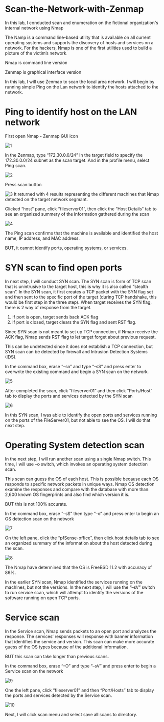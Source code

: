 # Scan-the-Network-with-Zenmap
In this lab, I conducted scan and enumeration on the fictional organization's internal network using Nmap

The Namp is a command line-based utility that is available on all current operating systems and supports the discovery of hosts and services on a network. For the hackers, Nmap is one of the first utilities used to build a picture of the victim’s network.

Nmap is command line version

Zenmap is graphical interface version

In this lab, I will use Zenmap to scan the local area network. I will begin by running simple Ping on the Lan network to identify the hosts attached to the network.

# Ping to identify host on the LAN network

First open Nmap - Zenmap GUI icon

![1](https://user-images.githubusercontent.com/121040101/228093003-c0532125-c3c9-4a52-bbf4-00caaff4aa0f.PNG)

In the Zenmap, type “172.30.0.0/24”
In the target field to specify the 172.30.0.0/24 subnet as the scan target.
And in the profile menu, select Ping scan.

![2](https://user-images.githubusercontent.com/121040101/228093104-6c982773-351b-4b4f-b4e4-e9d87e47da65.PNG)

Press scan button

![3](https://user-images.githubusercontent.com/121040101/228093185-f81cb10c-300d-40c9-960a-1d5352bfc150.PNG)
It returned with 4 results representing the different machines that Nmap detected on the target network segmant.

Clicked “host“ pane, click “fileserver01”, then click the “Host Details” tab to see an organized summery of the information gathered during the scan

![4](https://user-images.githubusercontent.com/121040101/228093461-f1d90c81-e60a-4917-af6f-04a9d95a9631.PNG)

The Ping scan confirms that the machine is available and identified the host name, IP address, and MAC address.

BUT, it cannot identify ports, operating systems, or services.

# SYN scan to find open ports
In next step, I will conduct SYN scan. The SYN scan is form of TCP scan that is unintrusive to the target host, this is why it is also called “stealth scan”. In the SYN scan, it first creates a TCP packet with the SYN flag set and then sent to the specific port of the target (during TCP handshake, this would be first step in the three step). When target receives the SYN flag, there is 2 way of response from the target. 

1) If port is open, target sends back ACK flag
2) if port is closed, target clears the SYN flag and sent RST flag.

Since SYN scan is not meant to set up TCP connection, if Nmap receive the ACK flag, Nmap sends RST flag to let target forget about previous request.

This can be undetected since it does not establish a TCP connection, but SYN scan can be detected by firewall and Intrusion Detection Systems (IDS).  

In the command box, erase “–sn” and type “–sS” and press enter to overwrite the existing command and begin a SYN scan on the network.

![5](https://user-images.githubusercontent.com/121040101/228095291-f125333e-fa73-4dfe-be56-a847a0380699.PNG)

After completed the scan, click “fileserver01” and then click “Ports/Host” tab to display the ports and services detected by the SYN scan

![6](https://user-images.githubusercontent.com/121040101/228095329-a615fcfb-bcce-4c1d-bb12-400c61064e29.PNG)

In this SYN scan, I was able to identify the open ports and services running on the ports of the FileServer01, but not able to see the OS. I will do that next step.

# Operating System detection scan

In the next step, I will run another scan using a single Nmap switch. This time, I will use –o switch, which invokes an operating system detection scan.

This scan can guess the OS of each host. This is possible because each OS responds to specific network packets in unique ways. Nmap OS detection examine the responses and compare with the database with more than 2,600 known OS fingerprints and also find which version it is.

BUT this is not 100% accurate.

In the command box, erase “–sS” then type “–o” and press enter to begin an OS detection scan on the network

![7](https://user-images.githubusercontent.com/121040101/228095858-48a32ef3-128e-42b8-8c82-a5e06d8f6db6.PNG)

On the left pane, click the “pfSense-office”, then click host details tab to see an organized summary of the information about the host detected during the scan.

![8](https://user-images.githubusercontent.com/121040101/228096869-a4917a84-45f8-4fee-a84e-e4ab6b41281f.PNG)

The Nmap have determined that the OS is FreeBSD 11.2 with accuracy of 86%.

In the earlier SYN scan, Nmap identified the services running on the machines, but not the versions. In the next step, I will use the “–sV” switch to run service scan, which will attempt to identify the versions of the software running on open TCP ports.
 
 # Service scan
 
In the Service scan, Nmap sends packets to an open port and analyzes the response. The services’ responses will response with banner information that identifies the service and version. This scan can make more accurate guess of the OS types because of the additional information.

BUT this scan can take longer than previous scans.

In the command box, erase “–O” and type “–sV” and press enter to begin a Service scan on the network

![9](https://user-images.githubusercontent.com/121040101/228098160-8acfec3f-2a86-43f0-ac32-1b3fc5d19ff3.PNG)

One the left pane, click “fileserver01” and then “Port/Hosts” tab to display the ports and services detected by the Service scan.

![10](https://user-images.githubusercontent.com/121040101/228098216-f10a8aef-c756-4296-bee7-f470ef2c9bc0.PNG)

Next, I will click scan menu and select save all scans to directory.

